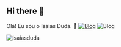 ## Hi there 👋

Olá! Eu sou o Isaias Duda. 🤙
[![Blog](https://img.shields.io/badge/LinkedIn-0077B5?style=for-the-badge&logo=linkedin&logoColor=white)](https://www.linkedin.com/in/isaias-duda-8a3b05192)
![Blog](https://img.shields.io/badge/Python-3776AB?style=for-the-badge&logo=python&logoColor=white)




![isaiasduda](https://github-readme-stats.vercel.app/api/top-langs/?username=isaiasduda&hide_progress=true)
